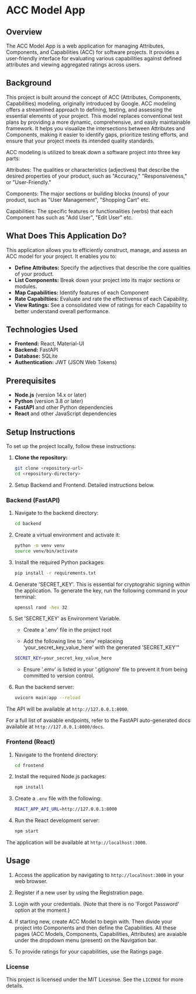 # ACC Model App

## Overview

The ACC Model App is a web application for managing Attributes, Components, and Capabilities (ACC) for software projects. It provides a user-friendly interface for evaluating various capabilities against defined attributes and viewing aggregated ratings across users.

## Background

This project is built around the concept of ACC (Attributes, Components, Capabilities) modeling, originally introduced by Google. ACC modeling offers a streamlined approach to defining, testing, and assessing the essential elements of your project. This model replaces conventional test plans by providing a more dynamic, comprehensive, and easily maintainable framework. It helps you visualize the intersections between Attributes and Components, making it easier to identify gaps, prioritize testing efforts, and ensure that your project meets its intended quality standards.

ACC modeling is utilized to break down a software project into three key parts:

Attributes: The qualities or characteristics (adjectives) that describe the desired properties of your product, such as "Accuracy," "Responsiveness," or "User-Friendly."

Components: The major sections or building blocks (nouns) of your product, such as "User Management", "Shopping Cart" etc.

Capabilities: The specific features or functionalities (verbs) that each Component has such as "Add User", "Edit User" etc. 


## What Does This Application Do?
This application allows you to efficiently construct, manage, and assess an ACC model for your project. It enables you to:

- **Define Attributes:** Specify the adjectives that describe the core qualities of your product.
- **List Components:** Break down your project into its major sections or modules.
- **Map Capabilities:** Identify features of each Component
- **Rate Capabiltiies:** Evaluate and rate the effectivenss of each Capability.
- **View Ratings:** See a consolidated view of ratings for each Capability to better understand overall performance.

## Technologies Used
- **Frontend:** React, Material-UI
- **Backend:** FastAPI
- **Database:** SQLite
- **Authentication:** JWT (JSON Web Tokens)

## Prerequisites
- **Node.js** (version 14.x or later)
- **Python** (version 3.8 or later)
- **FastAPI** and other Python dependencies
- **React** and other JavaScript dependencies


## Setup Instructions
To set up the project locally, follow these instructions:

1. **Clone the repository:**
   ```bash
   git clone <repository-url>
   cd <repository-directory>

2. Setup Backend and Frontend. Detailed instructions below.

### Backend (FastAPI)

1. Navigate to the backend directory:
    ```bash
    cd backend

2. Create a virtual environment and activate it:
    ```bash
    python -m venv venv
    source venv/bin/activate 

3. Install the required Python packages:
    ```bash
    pip install -r requirements.txt

4. Generate 'SECRET_KEY'.
   This is essential for cryptograhic signing within the application. To generate the key, run the following command in your terminal:

   ```bash
   openssl rand -hex 32
   ```

5. Set 'SECRET_KEY' as Environment Variable.
   * Create a '.env' file in the project root
   
   * Add the following line to '.env' replaceing 'your_secret_key_value_here' with the generated 'SECRET_KEY'"

   ```bash
   SECRET_KEY=your_secret_key_value_here
   ```
   * Ensure '.emv' is listed in your '.gitignore' file to prevent it from being committed to version control.

6. Run the backend server:
    ```bash
    uvicorn main:app --reload

The API will be available at `http://127.0.0.1:8000`. 

For a full list of avaiable endpoints, refer to the FastAPI auto-generated docs available at `http://127.0.0.1:8000/docs`.

### Frontend (React)

1. Navigate to the frontend directory:
    ```bash
    cd frontend

2. Install the required Node.js packages:
    ```bash
    npm install

3. Create a `.env` file with the following:
    ```bash
    REACT_APP_API_URL=http://127.0.0.1:8000

4. Run the React development server:
    ```bash
    npm start

The application will be available at `http://localhost:3000`.

## Usage
1. Access the application by navigating to `http://localhost:3000` in your web browser.

2. Register if a new user by using the Registration page.

3. Login with your credentials. (Note that there is no 'Forgot Password' option at the moment.)

4. If starting new, create ACC Model to begin with. Then divide your project into Components and then define the Capabilities. All these pages (ACC Models, Components, Capabilities, Attributes) are avaiable under the dropdown menu (present) on the Navigation bar.

5. To provide ratings for your capabilities, use the Ratings page. 


### License

This project is licensed under the MIT Licesnse. See the `LICENSE` for more details.

